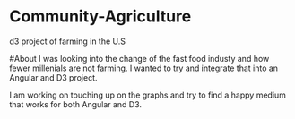 # Community-Agriculture
d3 project of farming in the U.S


#About
I was looking into the change of the fast food industy and how fewer millenials are not farming. 
I wanted to try and integrate that into an Angular and D3 project.

I am working on touching up on the graphs and try to find a happy medium that works for both Angular and D3.
